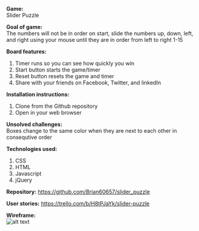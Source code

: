 **Game:** </br>
Slider Puzzle


**Goal of game:** </br>
The numbers will not be in order on start, slide the numbers up, down, left, and right using your mouse until they are in order from left to right 1-15


**Board features:** </br>
1.  Timer runs so you can see how quickly you win </br>
2.  Start button starts the game/timer </br>
3.  Reset button resets the game and timer </br>
4.  Share with your friends on Facebook, Twitter, and linkedIn


**Installation instructions:** </br>
1.  Clone from the Github repository
2.  Open in your web browser


**Unsolved challenges:** </br>
Boxes change to the same color when they are next to each other in consequtive order


**Technologies used:** <br>
1. CSS <br>
2. HTML <br>
3. Javascript <br>
4. jQuery


**Repository:**
https://github.com/Brian60657/slider_puzzle


**User stories:**
https://trello.com/b/H8tPJaYk/slider-puzzle


**Wireframe:**</br>
![alt text](https://github.com/Brian60657/slider_puzzle/blob/master/css/assets/wireframe.jpg)
